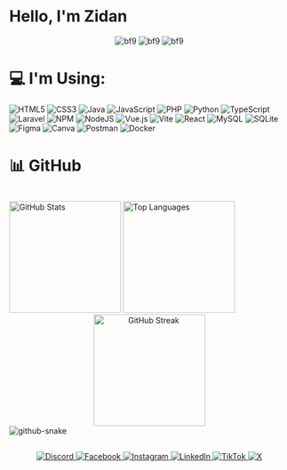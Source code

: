 <!--
**zidaneelfasya/zidaneelfasya** is a ✨ _special_ ✨ repository because its `README.md` (this file) appears on your GitHub profile.

Here are some ideas to get you started:

- 🔭 I’m currently working on ...
- 🌱 I’m currently learning ...
- 👯 I’m looking to collaborate on ...
- 🤔 I’m looking for help with ...
- 💬 Ask me about ...
- 📫 How to reach me: ...
- 😄 Pronouns: ...
- ⚡ Fun fact: ...
-->



# Hello, I'm Zidan
<div align="center">
  <img src="https://github.com/user-attachments/assets/bcfc9a3d-59fe-4299-88a7-01c42d9ee2a8" alt="bf9" />
  <img src="https://github.com/user-attachments/assets/bcfc9a3d-59fe-4299-88a7-01c42d9ee2a8" alt="bf9" />
  <img src="https://github.com/user-attachments/assets/bcfc9a3d-59fe-4299-88a7-01c42d9ee2a8" alt="bf9" />
</div>




</a>

# 💻 I'm Using:
![HTML5](https://img.shields.io/badge/html5-%23E34F26.svg?style=for-the-badge&logo=html5&logoColor=white) 
![CSS3](https://img.shields.io/badge/css3-%231572B6.svg?style=for-the-badge&logo=css3&logoColor=white) 
![Java](https://img.shields.io/badge/java-%23ED8B00.svg?style=for-the-badge&logo=openjdk&logoColor=white) 
![JavaScript](https://img.shields.io/badge/javascript-%23323330.svg?style=for-the-badge&logo=javascript&logoColor=%23F7DF1E) 
![PHP](https://img.shields.io/badge/php-%23777BB4.svg?style=for-the-badge&logo=php&logoColor=white) 
![Python](https://img.shields.io/badge/python-3670A0?style=for-the-badge&logo=python&logoColor=ffdd54) 
![TypeScript](https://img.shields.io/badge/typescript-%23007ACC.svg?style=for-the-badge&logo=typescript&logoColor=white) 
![Laravel](https://img.shields.io/badge/laravel-%23FF2D20.svg?style=for-the-badge&logo=laravel&logoColor=white) 
![NPM](https://img.shields.io/badge/NPM-%23CB3837.svg?style=for-the-badge&logo=npm&logoColor=white) 
![NodeJS](https://img.shields.io/badge/node.js-6DA55F?style=for-the-badge&logo=node.js&logoColor=white) 
![Vue.js](https://img.shields.io/badge/vue.js-%2335495e.svg?style=for-the-badge&logo=vuedotjs&logoColor=%234FC08D) 
![Vite](https://img.shields.io/badge/vite-%23646CFF.svg?style=for-the-badge&logo=vite&logoColor=white) 
![React](https://img.shields.io/badge/react-%2320232a.svg?style=for-the-badge&logo=react&logoColor=%2361DAFB) 
![MySQL](https://img.shields.io/badge/mysql-4479A1.svg?style=for-the-badge&logo=mysql&logoColor=white) 
![SQLite](https://img.shields.io/badge/sqlite-%2307405e.svg?style=for-the-badge&logo=sqlite&logoColor=white) 
![Figma](https://img.shields.io/badge/figma-%23F24E1E.svg?style=for-the-badge&logo=figma&logoColor=white) 
![Canva](https://img.shields.io/badge/Canva-%2300C4CC.svg?style=for-the-badge&logo=Canva&logoColor=white) 
![Postman](https://img.shields.io/badge/Postman-FF6C37?style=for-the-badge&logo=postman&logoColor=white) 
![Docker](https://img.shields.io/badge/docker-%230db7ed.svg?style=for-the-badge&logo=docker&logoColor=white)


# 📊 GitHub



<br>


<div>
   <img src="https://github-readme-stats.vercel.app/api?username=zidaneelfasya&theme=radical&hide_border=false&include_all_commits=false&count_private=false" alt="GitHub Stats" height="201px" />
   <img src="https://github-readme-stats.vercel.app/api/top-langs/?username=zidaneelfasya&theme=radical&hide_border=false&include_all_commits=false&count_private=false&layout=compact" alt="Top Languages" height="201px" />
</div>
<div align="center">
   <img src="https://github-readme-streak-stats.herokuapp.com/?user=zidaneelfasya&theme=radical&hide_border=false" alt="GitHub Streak" height="201px" />
</div>


<picture>
  <source media="(prefers-color-scheme: dark)" srcset="https://raw.githubusercontent.com/zidaneelfasya/zidaneelfasya/output/github-snake-dark.svg" />
  <source media="(prefers-color-scheme: light)" srcset="https://raw.githubusercontent.com/zidaneelfasya/zidaneelfasya/output/github-snake.svg" />
  <img alt="github-snake" src="https://raw.githubusercontent.com/tobiasmeyhoefer/tobiasmeyhoefer/output/github-snake.svg" />
</picture>


## 

<div align="center">
  <a href="https://discord.gg/zidaneelfasya">
    <img src="https://img.shields.io/badge/Discord-%237289DA.svg?logo=discord&logoColor=white" alt="Discord">
  </a>
  <a href="https://facebook.com/zidaneelfasya">
    <img src="https://img.shields.io/badge/Facebook-%231877F2.svg?logo=Facebook&logoColor=white" alt="Facebook">
  </a>
  <a href="https://instagram.com/zidaneelfasyaa">
    <img src="https://img.shields.io/badge/Instagram-%23E4405F.svg?logo=Instagram&logoColor=white" alt="Instagram">
  </a>
  <a href="https://linkedin.com/in/zidaneelfasya">
    <img src="https://img.shields.io/badge/LinkedIn-%230077B5.svg?logo=linkedin&logoColor=white" alt="LinkedIn">
  </a>
  <a href="https://tiktok.com/@zidaneelfasya">
    <img src="https://img.shields.io/badge/TikTok-%23000000.svg?logo=TikTok&logoColor=white" alt="TikTok">
  </a>
  <a href="https://x.com/zidaneelfasya">
    <img src="https://img.shields.io/badge/X-black.svg?logo=X&logoColor=white" alt="X">
  </a>
</div>
